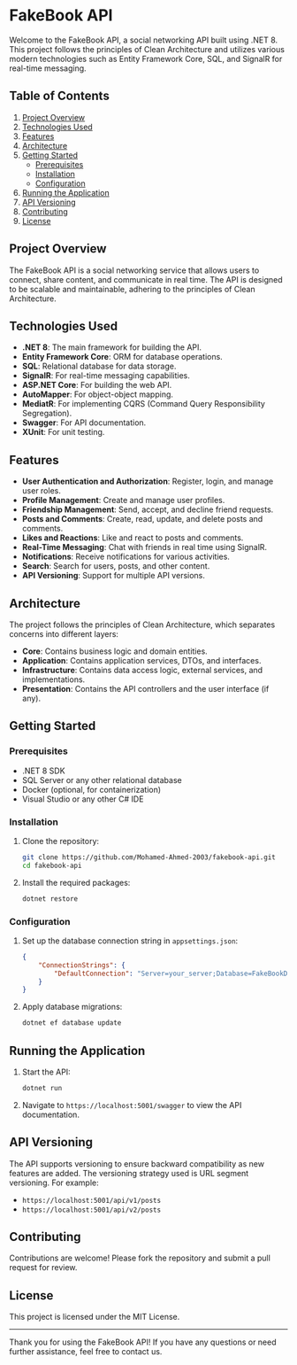 # FakeBook API

Welcome to the FakeBook API, a social networking API built using .NET 8. This project follows the principles of Clean Architecture and utilizes various modern technologies such as Entity Framework Core, SQL, and SignalR for real-time messaging.

## Table of Contents

1. [Project Overview](#project-overview)
2. [Technologies Used](#technologies-used)
3. [Features](#features)
4. [Architecture](#architecture)
5. [Getting Started](#getting-started)
    - [Prerequisites](#prerequisites)
    - [Installation](#installation)
    - [Configuration](#configuration)
6. [Running the Application](#running-the-application)
7. [API Versioning](#api-versioning)
8. [Contributing](#contributing)
9. [License](#license)

## Project Overview

The FakeBook API is a social networking service that allows users to connect, share content, and communicate in real time. The API is designed to be scalable and maintainable, adhering to the principles of Clean Architecture.

## Technologies Used

- **.NET 8**: The main framework for building the API.
- **Entity Framework Core**: ORM for database operations.
- **SQL**: Relational database for data storage.
- **SignalR**: For real-time messaging capabilities.
- **ASP.NET Core**: For building the web API.
- **AutoMapper**: For object-object mapping.
- **MediatR**: For implementing CQRS (Command Query Responsibility Segregation).
- **Swagger**: For API documentation.
- **XUnit**: For unit testing.

## Features

- **User Authentication and Authorization**: Register, login, and manage user roles.
- **Profile Management**: Create and manage user profiles.
- **Friendship Management**: Send, accept, and decline friend requests.
- **Posts and Comments**: Create, read, update, and delete posts and comments.
- **Likes and Reactions**: Like and react to posts and comments.
- **Real-Time Messaging**: Chat with friends in real time using SignalR.
- **Notifications**: Receive notifications for various activities.
- **Search**: Search for users, posts, and other content.
- **API Versioning**: Support for multiple API versions.

## Architecture

The project follows the principles of Clean Architecture, which separates concerns into different layers:

- **Core**: Contains business logic and domain entities.
- **Application**: Contains application services, DTOs, and interfaces.
- **Infrastructure**: Contains data access logic, external services, and implementations.
- **Presentation**: Contains the API controllers and the user interface (if any).

## Getting Started

### Prerequisites

- .NET 8 SDK
- SQL Server or any other relational database
- Docker (optional, for containerization)
- Visual Studio or any other C# IDE

### Installation

1. Clone the repository:

    ```sh
    git clone https://github.com/Mohamed-Ahmed-2003/fakebook-api.git
    cd fakebook-api
    ```

2. Install the required packages:

    ```sh
    dotnet restore
    ```

### Configuration

1. Set up the database connection string in `appsettings.json`:

    ```json
    {
        "ConnectionStrings": {
            "DefaultConnection": "Server=your_server;Database=FakeBookDb;User Id=your_username;Password=your_password;"
        }
    }
    ```

2. Apply database migrations:

    ```sh
    dotnet ef database update
    ```

## Running the Application

1. Start the API:

    ```sh
    dotnet run
    ```

2. Navigate to `https://localhost:5001/swagger` to view the API documentation.

## API Versioning

The API supports versioning to ensure backward compatibility as new features are added. The versioning strategy used is URL segment versioning. For example:

- `https://localhost:5001/api/v1/posts`
- `https://localhost:5001/api/v2/posts`

## Contributing

Contributions are welcome! Please fork the repository and submit a pull request for review.

## License

This project is licensed under the MIT License.

---

Thank you for using the FakeBook API! If you have any questions or need further assistance, feel free to contact us.
